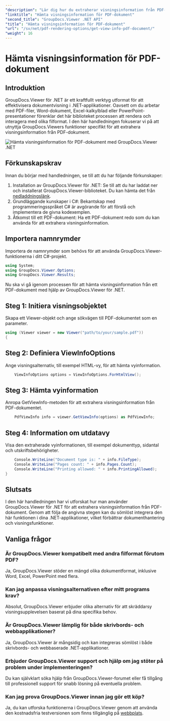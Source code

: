 ```yaml
---
"description": "Lär dig hur du extraherar visningsinformation från PDF-dokument med GroupDocs.Viewer för .NET i den här omfattande handledningen."
"linktitle": "Hämta visningsinformation för PDF-dokument"
"second_title": "GroupDocs.Viewer .NET API"
"title": "Hämta visningsinformation för PDF-dokument"
"url": "/sv/net/pdf-rendering-options/get-view-info-pdf-document/"
"weight": 16
---
```


# Hämta visningsinformation för PDF-dokument

## Introduktion
GroupDocs.Viewer för .NET är ett kraftfullt verktyg utformat för att effektivisera dokumentvisning i .NET-applikationer. Oavsett om du arbetar med PDF-filer, Word-dokument, Excel-kalkylblad eller PowerPoint-presentationer förenklar det här biblioteket processen att rendera och interagera med olika filformat. I den här handledningen fokuserar vi på att utnyttja GroupDocs.Viewers funktioner specifikt för att extrahera visningsinformation från PDF-dokument.

![Hämta visningsinformation för PDF-dokument med GroupDocs.Viewer .NET](/viewer/pdf-rendering-options/get-view-iInfo-for-pdf-document.png)

## Förkunskapskrav
Innan du börjar med handledningen, se till att du har följande förkunskaper:
1. Installation av GroupDocs.Viewer för .NET: Se till att du har laddat ner och installerat GroupDocs.Viewer-biblioteket. Du kan hämta det från [nedladdningslänk](https://releases.groupdocs.com/viewer/net/).   
2. Grundläggande kunskaper i C#: Bekantskap med programmeringsspråket C# är avgörande för att förstå och implementera de givna kodexemplen.
3. Åtkomst till ett PDF-dokument: Ha ett PDF-dokument redo som du kan använda för att extrahera visningsinformation.

## Importera namnrymder
Importera de namnrymder som behövs för att använda GroupDocs.Viewer-funktionerna i ditt C#-projekt.

```csharp
using System;
using GroupDocs.Viewer.Options;
using GroupDocs.Viewer.Results;
```


Nu ska vi gå igenom processen för att hämta visningsinformation från ett PDF-dokument med hjälp av GroupDocs.Viewer för .NET.
## Steg 1: Initiera visningsobjektet
Skapa ett Viewer-objekt och ange sökvägen till PDF-dokumentet som en parameter.
```csharp
using (Viewer viewer = new Viewer("path/to/your/sample.pdf"))
{
```
## Steg 2: Definiera ViewInfoOptions
Ange visningsalternativ, till exempel HTML-vy, för att hämta vyinformation.
```csharp
	ViewInfoOptions options = ViewInfoOptions.ForHtmlView();
```
## Steg 3: Hämta vyinformation
Anropa GetViewInfo-metoden för att extrahera visningsinformation från PDF-dokumentet.
```csharp
	PdfViewInfo info = viewer.GetViewInfo(options) as PdfViewInfo;
```
## Steg 4: Information om utdatavy
Visa den extraherade vyinformationen, till exempel dokumenttyp, sidantal och utskriftsbehörigheter.
```csharp
	Console.WriteLine("Document type is: " + info.FileType);
	Console.WriteLine("Pages count: " + info.Pages.Count);
	Console.WriteLine("Printing allowed: " + info.PrintingAllowed);
}
```

## Slutsats
I den här handledningen har vi utforskat hur man använder GroupDocs.Viewer för .NET för att extrahera visningsinformation från PDF-dokument. Genom att följa de angivna stegen kan du sömlöst integrera den här funktionen i dina .NET-applikationer, vilket förbättrar dokumenthantering och visningsfunktioner.
## Vanliga frågor
### Är GroupDocs.Viewer kompatibelt med andra filformat förutom PDF?
Ja, GroupDocs.Viewer stöder en mängd olika dokumentformat, inklusive Word, Excel, PowerPoint med flera.
### Kan jag anpassa visningsalternativen efter mitt programs krav?
Absolut, GroupDocs.Viewer erbjuder olika alternativ för att skräddarsy visningsupplevelsen baserat på dina specifika behov.
### Är GroupDocs.Viewer lämplig för både skrivbords- och webbapplikationer?
Ja, GroupDocs.Viewer är mångsidig och kan integreras sömlöst i både skrivbords- och webbaserade .NET-applikationer.
### Erbjuder GroupDocs.Viewer support och hjälp om jag stöter på problem under implementeringen?
Du kan självklart söka hjälp från GroupDocs.Viewer-forumet eller få tillgång till professionell support för snabb lösning på eventuella problem.
### Kan jag prova GroupDocs.Viewer innan jag gör ett köp?
Ja, du kan utforska funktionerna i GroupDocs.Viewer genom att använda den kostnadsfria testversionen som finns tillgänglig på [webbplats](https://purchase.groupdocs.com/buy).